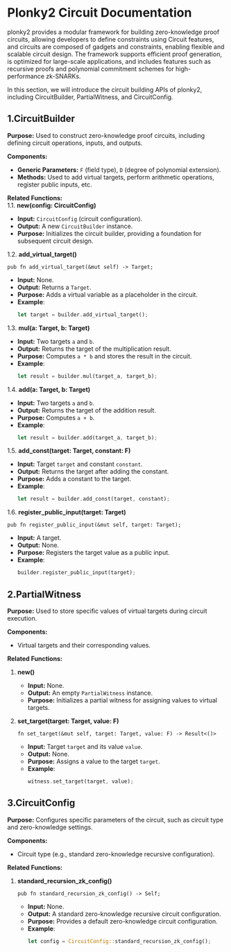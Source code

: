 # Plonky2 Circuit Documentation

plonky2 provides a modular framework for building zero-knowledge proof circuits, allowing developers to define constraints using Circuit features, and circuits are composed of gadgets and constraints, enabling flexible and scalable circuit design. The framework supports efficient proof generation, is optimized for large-scale applications, and includes features such as recursive proofs and polynomial commitment schemes for high-performance zk-SNARKs.

In this section, we will introduce the circuit building APIs of plonky2, including CircuitBuilder, PartialWitness, and CircuitConfig.

## 1.CircuitBuilder

**Purpose:** Used to construct zero-knowledge proof circuits, including defining circuit operations, inputs, and outputs.

**Components:**
- **Generic Parameters:** `F` (field type), `D` (degree of polynomial extension).
- **Methods:** Used to add virtual targets, perform arithmetic operations, register public inputs, etc.

**Related Functions:**  
1.1. **new(config: CircuitConfig)**
   - **Input:** `CircuitConfig` (circuit configuration).
   - **Output:** A new `CircuitBuilder` instance.
   - **Purpose:** Initializes the circuit builder, providing a foundation for subsequent circuit design.

1.2. **add_virtual_target()**
   ```
   pub fn add_virtual_target(&mut self) -> Target;
   ```
   - **Input:** None.
   - **Output:** Returns a `Target`.
   - **Purpose:** Adds a virtual variable as a placeholder in the circuit.
   - **Example**:
      ```rust
      let target = builder.add_virtual_target();
      ```
1.3. **mul(a: Target, b: Target)**
   - **Input:** Two targets `a` and `b`.
   - **Output:** Returns the target of the multiplication result.
   - **Purpose:** Computes `a * b` and stores the result in the circuit.
   - **Example**:
      ```rust
      let result = builder.mul(target_a, target_b);
      ```
1.4. **add(a: Target, b: Target)**
   - **Input:** Two targets `a` and `b`.
   - **Output:** Returns the target of the addition result.
   - **Purpose:** Computes `a + b`.
   - **Example**:
      ```rust
      let result = builder.add(target_a, target_b);
      ```
1.5. **add_const(target: Target, constant: F)**
   - **Input:** Target `target` and constant `constant`.
   - **Output:** Returns the target after adding the constant.
   - **Purpose:** Adds a constant to the target.
   - **Example**:
      ```rust
      let result = builder.add_const(target, constant);
      ```
1.6. **register_public_input(target: Target)**
   ```
   pub fn register_public_input(&mut self, target: Target);
   ```
   - **Input:** A target.
   - **Output:** None.
   - **Purpose:** Registers the target value as a public input.
   - **Example**:
      ```rust
      builder.register_public_input(target);
      ```
## 2.PartialWitness

**Purpose:** Used to store specific values of virtual targets during circuit execution.

**Components:**
- Virtual targets and their corresponding values.

**Related Functions:**
1. **new()**
   - **Input:** None.
   - **Output:** An empty `PartialWitness` instance.
   - **Purpose:** Initializes a partial witness for assigning values to virtual targets.

2. **set_target(target: Target, value: F)**
   ```
   fn set_target(&mut self, target: Target, value: F) -> Result<()>
   ```
   - **Input:** Target `target` and its value `value`.
   - **Output:** None.
   - **Purpose:** Assigns a value to the target `target`.
   - **Example**:
      ```rust
      witness.set_target(target, value);
      ```
## 3.CircuitConfig

**Purpose:** Configures specific parameters of the circuit, such as circuit type and zero-knowledge settings.

**Components:**
- Circuit type (e.g., standard zero-knowledge recursive configuration).

**Related Functions:**
1. **standard_recursion_zk_config()**
   ```
   pub fn standard_recursion_zk_config() -> Self;
   ```
   - **Input:** None.
   - **Output:** A standard zero-knowledge recursive circuit configuration.
   - **Purpose:** Provides a default zero-knowledge circuit configuration.
   - **Example**:
      ```rust
      let config = CircuitConfig::standard_recursion_zk_config();
      ```